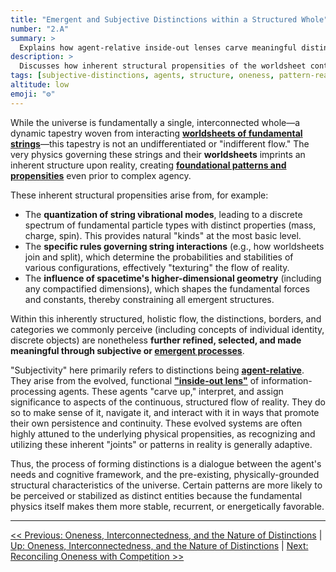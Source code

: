 ```yaml
---
title: "Emergent and Subjective Distinctions within a Structured Whole"
number: "2.A"
summary: >
  Explains how agent-relative inside-out lenses carve meaningful distinctions from a physically structured yet unified reality.
description: >
  Discusses how inherent structural propensities of the worldsheet continuum interact with evolutionary and cognitive factors to produce the boundaries and categories agents perceive and use.
tags: [subjective-distinctions, agents, structure, oneness, pattern-realism]
altitude: low
emoji: "⚙️"
---
```


While the universe is fundamentally a single, interconnected whole—a dynamic tapestry woven from interacting [**worldsheets of fundamental strings**](../glossary/W.md#worldsheet)—this tapestry is not an undifferentiated or "indifferent flow." The very physics governing these strings and their **worldsheets** imprints an inherent structure upon reality, creating [**foundational patterns and propensities**](../glossary/F.md#foundational-patterns-and-propensities) even prior to complex agency.

These inherent structural propensities arise from, for example:

- The **quantization of string vibrational modes**, leading to a discrete spectrum of fundamental particle types with distinct properties (mass, charge, spin). This provides natural "kinds" at the most basic level.
- The **specific rules governing string interactions** (e.g., how worldsheets join and split), which determine the probabilities and stabilities of various configurations, effectively "texturing" the flow of reality.
- The **influence of spacetime's higher-dimensional geometry** (including any compactified dimensions), which shapes the fundamental forces and constants, thereby constraining all emergent structures.

Within this inherently structured, holistic flow, the distinctions, borders, and categories we commonly perceive (including concepts of individual identity, discrete objects) are nonetheless **further refined, selected, and made meaningful through subjective or [emergent processes](../glossary/E.md#emergent-property)**.

"Subjectivity" here primarily refers to distinctions being [**agent-relative**](../glossary/A.md#agent-relative). They arise from the evolved, functional [**"inside-out lens"**](../glossary/I.md#inside-out-lens) of information-processing agents. These agents "carve up," interpret, and assign significance to aspects of the continuous, structured flow of reality. They do so to make sense of it, navigate it, and interact with it in ways that promote their own persistence and continuity. These evolved systems are often highly attuned to the underlying physical propensities, as recognizing and utilizing these inherent "joints" or patterns in reality is generally adaptive.

Thus, the process of forming distinctions is a dialogue between the agent's needs and cognitive framework, and the pre-existing, physically-grounded structural characteristics of the universe. Certain patterns are more likely to be perceived or stabilized as distinct entities because the fundamental physics itself makes them more stable, recurrent, or energetically favorable.

---
[<< Previous: Oneness, Interconnectedness, and the Nature of Distinctions](2-oneness-interconnectedness.md) | [Up: Oneness, Interconnectedness, and the Nature of Distinctions](2-oneness-interconnectedness.md) | [Next: Reconciling Oneness with Competition >>](2b-reconciling-oneness-and-competition.md)
